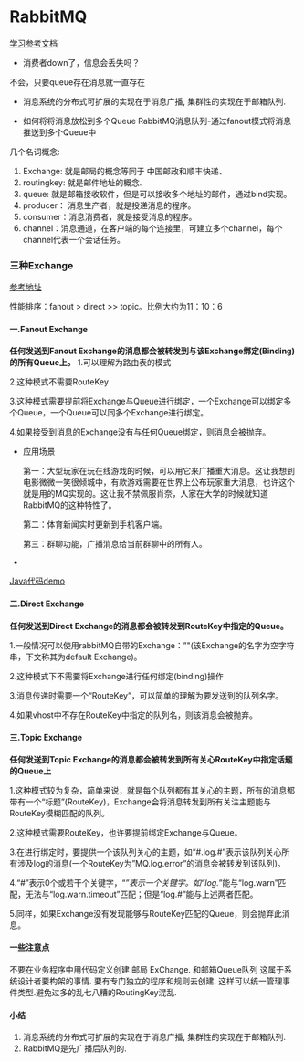 # RabbitMQ

[学习参考文档](https://blog.csdn.net/phker/article/details/71211895)

* 消费者down了，信息会丢失吗？

不会，只要queue存在消息就一直存在

* 消息系统的分布式可扩展的实现在于消息广播, 集群性的实现在于邮箱队列. 

* 如何将将消息放松到多个Queue
RabbitMQ消息队列-通过fanout模式将消息推送到多个Queue中


几个名词概念:

1. Exchange: 就是邮局的概念等同于 中国邮政和顺丰快递、 
1. routingkey: 就是邮件地址的概念. 
1. queue: 就是邮箱接收软件，但是可以接收多个地址的邮件，通过bind实现。 
1. producer： 消息生产者，就是投递消息的程序。 
1. consumer：消息消费者，就是接受消息的程序。 
1. channel：消息通道，在客户端的每个连接里，可建立多个channel，每个channel代表一个会话任务。

### 三种Exchange

[参考地址](https://www.cnblogs.com/hz04022016/p/6519445.html)

性能排序：fanout > direct >> topic。比例大约为11：10：6

#### 一.Fanout Exchange

**任何发送到Fanout Exchange的消息都会被转发到与该Exchange绑定(Binding)的所有Queue上。**
1.可以理解为路由表的模式

2.这种模式不需要RouteKey

3.这种模式需要提前将Exchange与Queue进行绑定，一个Exchange可以绑定多个Queue，一个Queue可以同多个Exchange进行绑定。

4.如果接受到消息的Exchange没有与任何Queue绑定，则消息会被抛弃。

* 应用场景

	
	第一：大型玩家在玩在线游戏的时候，可以用它来广播重大消息。这让我想到电影微微一笑很倾城中，有款游戏需要在世界上公布玩家重大消息，也许这个就是用的MQ实现的。这让我不禁佩服肖奈，人家在大学的时候就知道RabbitMQ的这种特性了。
	
	第二：体育新闻实时更新到手机客户端。
	
	第三：群聊功能，广播消息给当前群聊中的所有人。
* 
[Java代码demo](https://github.com/shanyao19940801/demos/tree/master/rabbitMQ/comrabbitmq/src/main/java/com/rabbitmq/fanout)

#### 二.Direct Exchange

**任何发送到Direct Exchange的消息都会被转发到RouteKey中指定的Queue。**

1.一般情况可以使用rabbitMQ自带的Exchange：”"(该Exchange的名字为空字符串，下文称其为default Exchange)。

2.这种模式下不需要将Exchange进行任何绑定(binding)操作

3.消息传递时需要一个“RouteKey”，可以简单的理解为要发送到的队列名字。

4.如果vhost中不存在RouteKey中指定的队列名，则该消息会被抛弃。

#### 三.Topic Exchange

**任何发送到Topic Exchange的消息都会被转发到所有关心RouteKey中指定话题的Queue上**

1.这种模式较为复杂，简单来说，就是每个队列都有其关心的主题，所有的消息都带有一个“标题”(RouteKey)，Exchange会将消息转发到所有关注主题能与RouteKey模糊匹配的队列。

2.这种模式需要RouteKey，也许要提前绑定Exchange与Queue。

3.在进行绑定时，要提供一个该队列关心的主题，如“#.log.#”表示该队列关心所有涉及log的消息(一个RouteKey为”MQ.log.error”的消息会被转发到该队列)。

4.“#”表示0个或若干个关键字，“*”表示一个关键字。如“log.*”能与“log.warn”匹配，无法与“log.warn.timeout”匹配；但是“log.#”能与上述两者匹配。

5.同样，如果Exchange没有发现能够与RouteKey匹配的Queue，则会抛弃此消息。


#### 一些注意点

不要在业务程序中用代码定义创建 邮局 ExChange. 和邮箱Queue队列 这属于系统设计者要构架的事情. 要有专门独立的程序和规则去创建. 这样可以统一管理事件类型.避免过多的乱七八糟的RoutingKey混乱.

#### 小结

1. 消息系统的分布式可扩展的实现在于消息广播, 集群性的实现在于邮箱队列. 
1. RabbitMQ是先广播后队列的.

